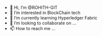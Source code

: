 - 👋 Hi, I’m @ROHITH-GIT
- 👀 I’m interested in BlockChain tech
- 🌱 I’m currently learning Hyperledger Fabric
- 💞️ I’m looking to collaborate on ...
- 📫 How to reach me ...

<!---
ROHITH-GIT/ROHITH-GIT is a ✨ special ✨ repository because its `README.md` (this file) appears on your GitHub profile.
You can click the Preview link to take a look at your changes.
--->
